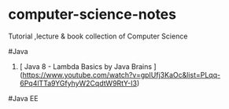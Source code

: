 # computer-science-notes
Tutorial ,lecture &amp; book collection of Computer Science

#Java
1. [ Java 8 - Lambda Basics by Java Brains ] (https://www.youtube.com/watch?v=gpIUfj3KaOc&list=PLqq-6Pq4lTTa9YGfyhyW2CqdtW9RtY-I3)

#Java EE

